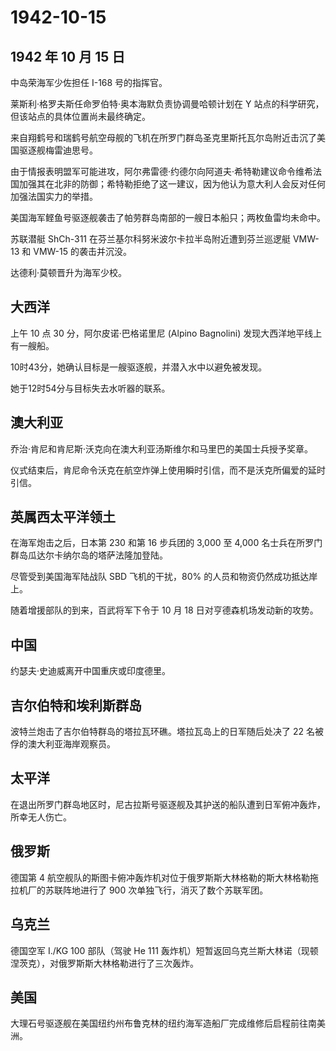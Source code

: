 # 1942-10-15

## 1942 年 10 月 15 日

中岛荣海军少佐担任 I-168 号的指挥官。

莱斯利·格罗夫斯任命罗伯特·奥本海默负责协调曼哈顿计划在 Y
站点的科学研究，但该站点的具体位置尚未最终确定。

来自翔鹤号和瑞鹤号航空母舰的飞机在所罗门群岛圣克里斯托瓦尔岛附近击沉了美国驱逐舰梅雷迪思号。

由于情报表明盟军可能进攻，阿尔弗雷德·约德尔向阿道夫·希特勒建议命令维希法国加强其在北非的防御；希特勒拒绝了这一建议，因为他认为意大利人会反对任何加强法国实力的举措。

美国海军鲣鱼号驱逐舰袭击了帕劳群岛南部的一艘日本船只；两枚鱼雷均未命中。

苏联潜艇 ShCh-311 在芬兰基尔科努米波尔卡拉半岛附近遭到芬兰巡逻艇 VMW-13
和 VMW-15 的袭击并沉没。

达德利·莫顿晋升为海军少校。

## 大西洋

上午 10 点 30 分，阿尔皮诺·巴格诺里尼 (Alpino Bagnolini)
发现大西洋地平线上有一艘船。

10时43分，她确认目标是一艘驱逐舰，并潜入水中以避免被发现。

她于12时54分与目标失去水听器的联系。

## 澳大利亚

乔治·肯尼和肯尼斯·沃克向在澳大利亚汤斯维尔和马里巴的美国士兵授予奖章。

仪式结束后，肯尼命令沃克在航空炸弹上使用瞬时引信，而不是沃克所偏爱的延时引信。

## 英属西太平洋领土

在海军炮击之后，日本第 230 和第 16 步兵团的 3,000 至 4,000
名士兵在所罗门群岛瓜达尔卡纳尔岛的塔萨法隆加登陆。

尽管受到美国海军陆战队 SBD 飞机的干扰，80%
的人员和物资仍然成功抵达岸上。

随着增援部队的到来，百武将军下令于 10 月 18 日对亨德森机场发动新的攻势。

## 中国

约瑟夫·史迪威离开中国重庆或印度德里。

## 吉尔伯特和埃利斯群岛

波特兰炮击了吉尔伯特群岛的塔拉瓦环礁。塔拉瓦岛上的日军随后处决了 22
名被俘的澳大利亚海岸观察员。

## 太平洋

在退出所罗门群岛地区时，尼古拉斯号驱逐舰及其护送的船队遭到日军俯冲轰炸，所幸无人伤亡。

## 俄罗斯

德国第 4
航空舰队的斯图卡俯冲轰炸机对位于俄罗斯斯大林格勒的斯大林格勒拖拉机厂的苏联阵地进行了
900 次单独飞行，消灭了数个苏联军团。

## 乌克兰

德国空军 I./KG 100 部队（驾驶 He 111
轰炸机）短暂返回乌克兰斯大林诺（现顿涅茨克），对俄罗斯斯大林格勒进行了三次轰炸。

## 美国

大理石号驱逐舰在美国纽约州布鲁克林的纽约海军造船厂完成维修后启程前往南美洲。

